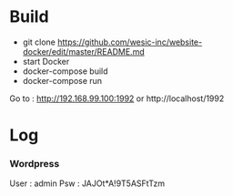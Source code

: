 <h1>Build</h1>

- git clone https://github.com/wesic-inc/website-docker/edit/master/README.md
- start Docker 
- docker-compose build
- docker-compose run

Go to : http://192.168.99.100:1992 or http://localhost/1992

<h1>Log</h1>

<h3>Wordpress</h3>
User : admin
Psw : JAJOt*A!9T5ASFtTzm






